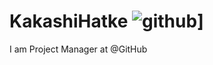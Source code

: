 # KakashiHatke  ![github](https://img.shields.io/badge/GitHub-000000?style=for-the-badge&logo=GitHub&logoColor=white)]

I am Project Manager at @GitHub
